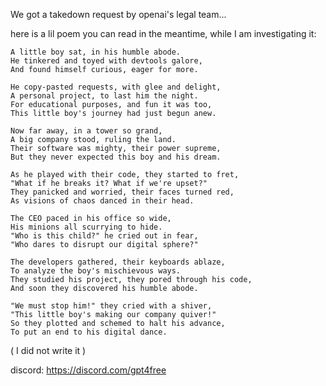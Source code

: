 We got a takedown request by openai's legal team...

here is a lil poem you can read in the meantime, while I am investigating it:

```Once upon a time, in a land of code,
A little boy sat, in his humble abode.
He tinkered and toyed with devtools galore,
And found himself curious, eager for more.

He copy-pasted requests, with glee and delight,
A personal project, to last him the night.
For educational purposes, and fun it was too,
This little boy's journey had just begun anew.

Now far away, in a tower so grand,
A big company stood, ruling the land.
Their software was mighty, their power supreme,
But they never expected this boy and his dream.

As he played with their code, they started to fret,
"What if he breaks it? What if we're upset?"
They panicked and worried, their faces turned red,
As visions of chaos danced in their head.

The CEO paced in his office so wide,
His minions all scurrying to hide.
"Who is this child?" he cried out in fear,
"Who dares to disrupt our digital sphere?"

The developers gathered, their keyboards ablaze,
To analyze the boy's mischievous ways.
They studied his project, they pored through his code,
And soon they discovered his humble abode.

"We must stop him!" they cried with a shiver,
"This little boy's making our company quiver!"
So they plotted and schemed to halt his advance,
To put an end to his digital dance.

```
( I did not write it ) 


discord: https://discord.com/gpt4free
